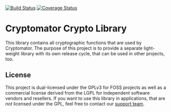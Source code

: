 [![Build Status](https://travis-ci.org/cryptomator/cryptolib.svg?branch=master)](https://travis-ci.org/cryptomator/cryptolib)
[![Coverage Status](https://coveralls.io/repos/github/cryptomator/cryptolib/badge.svg?branch=master)](https://coveralls.io/github/cryptomator/cryptolib?branch=master)

# Cryptomator Crypto Library

This library contains all cryptographic functions that are used by Cryptomator. The purpose of this project is to provide a separate light-weight library with its own release cycle, that can be used in other projects, too.

## License

This project is dual-licensed under the GPLv3 for FOSS projects as well as a commercial license derived from the LGPL for independent software vendors and resellers. If you want to use this library in applications, that are *not* licensed under the GPL, feel free to contact our [support team](https://cryptomator.org/help/).
